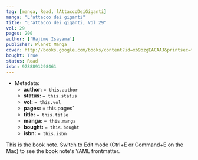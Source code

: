 ```yaml
---
tag: [manga, Read, lAttaccoDeiGiganti]
manga: "L'attacco dei giganti"
title: "L'attacco dei giganti, Vol 29"
vol: 29
pages: 200
author: ['Hajime Isayama']
publisher: Planet Manga
cover: http://books.google.com/books/content?id=xb9ozgEACAAJ&printsec=frontcover&img=1&zoom=1&source=gbs_api
bought: True
status: Read
isbn: 9788891298461
---
```


- Metadata:
    - **author:** `= this.author`
    - **status:** `= this.status`
    - **vol:** `= this.vol`
    - **pages:** = this.pages`
    - **title:** `= this.title`
    - **manga:** `= this.manga`
    - **bought:** `= this.bought`
    - **isbn:** `= this.isbn`


This is the book note. Switch to Edit mode (Ctrl+E or Command+E on the Mac) to see the book note's YAML frontmatter.